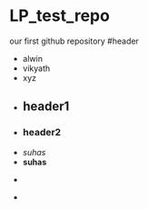 # LP_test_repo
our first github repository
#header
* alwin
* vikyath
* xyz
* ## header1
* ### header2
* *suhas*
* **suhas**
* ```
* ```
